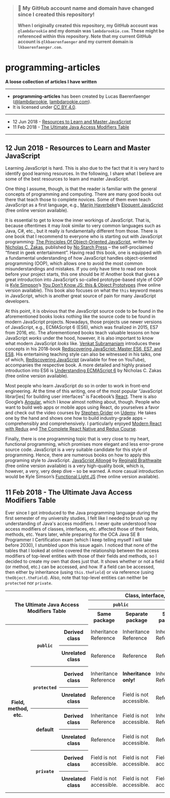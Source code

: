 > ### 🚨 My GitHub account name and domain have changed since I created this repository!
> **When I originally created this repository, my GitHub account was `@lambdarookie` and my domain was `lambdarookie.com`.
> These might be referenced within this repository.
> Note that my current GitHub account is `@lkbaerenfaenger` and my current domain is `lkbaerenfaenger.com`.**

# programming-articles

**A loose collection of articles I have written**

---

* **programming-articles** has been created by Lucas Baerenfaenger ([@lambdarookie](https://github.com/lambdarookie), [lambdarookie.com](https://lambdarookie.com)).
* It is licensed under [CC BY 4.0](https://creativecommons.org/licenses/by/4.0/).

---

+ 12 Jun 2018 - [Resources to Learn and Master JavaScript](#12-jun-2018---resources-to-learn-and-master-javascript)
+ 11 Feb 2018 - [The Ultimate Java Access Modifiers Table](#11-feb-2018---the-ultimate-java-access-modifiers-table)

---

## 12 Jun 2018 - Resources to Learn and Master JavaScript

Learning JavaScript is hard.
This is also due to the fact that it is very hard to identify good learning resources.
In the following, I share what I believe are some of the best resources to learn and master JavaScript.

One thing I assume, though, is that the reader is familiar with the general concepts of programming and computing.
There are many good books out there that teach those to complete novices.
Some of them even teach JavaScript as a first language, e.g., [Marijn Haverbeke](https://twitter.com/marijnjh)’s [Eloquent JavaScript](https://eloquentjavascript.net/) (free online version available).

It is essential to get to know the inner workings of JavaScript.
That is, because oftentimes it may _look_ similar to very common languages such as Java, C#, etc., but it really _is_ fundamentally different from those.
There is one book that I recommend to everyone who is starting out with JavaScript programming:
[The Principles Of Object-Oriented JavaScript](https://nostarch.com/oojs), written by [Nicholas C. Zakas](https://twitter.com/slicknet), published by [No Starch Press](https://nostarch.com/) – the self-proclaimed “finest in geek entertainment”.
Having read this book, one is equipped with a fundamental understanding of how JavaScript handles object-oriented programming (OOP), which allows one to avoid the most common misunderstandings and mistakes.
If you only have time to read one book before your project starts, this one should be it!
Another book that gives a great introduction into JavaScript’s so-called prototype-based style of OOP is [Kyle Simpson](https://twitter.com/getify)’s [You Don’t Know JS: this & Object Prototypes](https://github.com/getify/You-Dont-Know-JS/tree/master/this%20%26%20object%20prototypes) (free online version available).
This book also focuses on what the `this` keyword means in JavaScript, which is another great source of pain for many JavaScript developers.

At this point, it is obvious that the JavaScript source code to be found in the aforementioned books looks nothing like the source code to be found in modern JavaScript projects.
Nowadays, those projects use newer versions of JavaScript, e.g., ECMAScript 6 (ES6), which was finalized in 2015, ES7 from 2016, etc.
The aforementioned books teach valuable lessons on how JavaScript _works_ under the hood, however, it is also important to know what modern JavaScript _looks_ like.
[Venkat Subramaniam](https://twitter.com/venkat_s) introduces these concepts in his 2018-book [Rediscovering JavaScript: Master ES6, ES7, and ES8](https://pragprog.com/book/ves6/rediscovering-javascript).
His entertaining teaching style can also be witnessed in his talks, one of which, [Rediscovering JavaScript](https://www.youtube.com/watch?v=hUVBbL9C41M) (available for free on YouTube), accompanies the respective book.
A more detailed and highly praised introduction into ES6 is [Understanding ECMAScript 6](https://leanpub.com/understandinges6/read/) by Nicholas C. Zakas (free online version available).

Most people who learn JavaScript do so in order to work in front-end engineering.
At the time of this writing, one of the most popular “JavaScript librar[ies] for building user interfaces” is Facebook’s [React](https://reactjs.org/).
There is also Google’s [Angular](https://angular.io/), which I know almost nothing about, though.
People who want to build web apps or mobile apps using React, do yourselves a favor and check out the video courses by [Stephen Grider](https://twitter.com/ste_grider) on [Udemy](https://udemy.com/).
He takes one by the hand and shows one how to build industry-grade apps – comprehensibly and comprehensively.
I particularly enjoyed [Modern React with Redux](https://www.udemy.com/react-redux/) and [The Complete React Native and Redux Course](https://www.udemy.com/the-complete-react-native-and-redux-course/).

Finally, there is one programming topic that is very close to my heart, functional programming, which promises more elegant and less error-prone source code.
JavaScript is a very suitable candidate for this style of programming.
Hence, there are numerous books on how to apply this programing style to JavaScript.
[JavaScript Allongé](https://leanpub.com/javascriptallongesix/read) by [Reginald Braithwaite](https://twitter.com/raganwald) (free online version available) is a very high-quality book, which is, however, a very, very deep dive – so be warned.
A more casual introduction would be Kyle Simson’s [Functional Light JS](https://github.com/getify/Functional-Light-JS) (free online version available).

## 11 Feb 2018 - The Ultimate Java Access Modifiers Table

Ever since I got introduced to the Java programming language during the first semester of my university studies, I felt like I needed to brush up my understanding of Java's access modifiers. I never quite understood how access modifiers of classes, interfaces, etc. affected those of their fields, methods, etc. Years later, while preparing for the OCA Java SE 8 Programmer I Certification exam (which I keep telling myself I will take before 2030), I stumbled upon this issue again. I noticed that none of the tables that I looked at online covered the relationship between the access modifiers of top-level entities with those of their fields and methods, so I decided to create my own that does just that. It shows whether or not a field (or method, etc.) can be accessed, and how. If a field can be accessed, then either by inheritance (using `this.theField`) or via reference (using `theObject.theField`). Also, note that top-level entities can neither be `protected` nor `private`.

<table>
  <tr>
    <th rowspan=3 colspan=3>
      The Ultimate Java Access Modifiers Table
    </th>
    <th colspan=4>Class, interface, etc.</th>
  </tr>
  <tr>
    <th colspan=2><code>public</code></th>
    <th colspan=2>default</th>
  </tr>
  <tr>
  	<th>Same package</th>
  	<th>Separate package</th>
  	<th>Same package</th>
  	<th>Separate package</th>
  </tr>
  <tr>
    <th rowspan=8>Field, method, etc.</th>
    <th rowspan=2><code>public</code></th>
    <th>Derived class</th>
  	<td>
  	  Inheritance
  	  Reference
  	</td>
  	<td>
  	  Inheritance
  	  Reference
  	</td>
  	<td>
  	  Inheritance
  	  Reference
  	</td>
  	<td>Class is not visible.</td>
  </tr>
  <tr>
    <th>Unrelated class</th>
  	<td>Reference</td>
  	<td>Reference</td>
  	<td>Reference</td>
  	<td>Class is not visible.</td>
  </tr>
  <tr>
    <th rowspan=2><code>protected</code></th>
    <th>Derived class</th>
  	<td>
  	  Inheritance
  	  Reference
  	</td>
  	<td>
  	  <b>Inheritance only!</b>
  	</td>
  	<td>
  	  Inheritance
  	  Reference
  	</td>
  	<td>Class is not visible.</td>
  </tr>
  <tr>
    <th>Unrelated class</th>
  	<td>Reference</td>
  	<td>Field is not accessible.</td>
  	<td>Reference</td>
  	<td>Class is not visible.</td>
  </tr>
  <tr>
    <th rowspan=2>default</th>
    <th>Derived class</th>
  	<td>
  	  Inheritance
  	  Reference
  	</td>
  	<td>Field is not accessible.</td>
  	<td>
  	  Inheritance
  	  Reference
    </td>
    <td>Class is not visible.</td>
  </tr>
  <tr>
    <th>Unrelated class</th>
  	<td>Reference</td>
  	<td>Field is not accessible.</td>
  	<td>Reference</td>
  	<td>Class is not visible.</td>
  </tr>
  <tr>
    <th rowspan=3><code>private</code></th>
    <th>Derived class</th>
  	<td>Field is not accessible.</td>
  	<td>Field is not accessible.</td>
  	<td>Field is not accessible.</td>
  	<td>Class is not visible.</td>
  </tr>
  <tr>
    <th>Unrelated class</th>
  	<td>Field is not accessible.</td>
  	<td>Field is not accessible.</td>
  	<td>Field is not accessible.</td>
  	<td>Class is not visible.</td>
  </tr>
</table>

